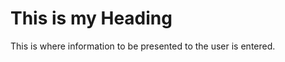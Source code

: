 
 
<html>
<head>
<title>
The title of the webpage
</title>
</head>
<body>
<h1>This is my Heading</h1>
This is where information to be presented to the user is entered.
</body>
</html> 
